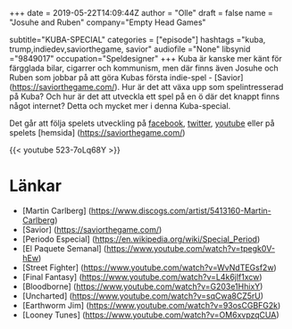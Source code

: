 +++
date = 2019-05-22T14:09:44Z
author = "Olle"
draft = false
name = "Josuhe and Ruben"
company="Empty Head Games"

subtitle="KUBA-SPECIAL"
categories = ["episode"]
hashtags ="kuba, trump,indiedev,saviorthegame, savior"
audiofile ="None"
libsynid ="9849017"
occupation="Speldesigner"
+++ 
Kuba är kanske mer känt för färgglada bilar, cigarrer och kommunism, men där finns även Josuhe och Ruben som jobbar på att göra Kubas första
indie-spel - [Savior] (https://saviorthegame.com/). Hur är det att växa upp som spelintresserad på Kuba? Och hur
är det att utveckla ett spel på en ö där det knappt finns något
internet? Detta och mycket mer i denna Kuba-special.

Det går att följa spelets utveckling på [facebook](https://www.facebook.com/saviorthegame/), [twitter](https://twitter.com/saviorindiegame), [youtube](https://www.youtube.com/channel/UCpnkd_pAdCxkTKyI85HdWoQ) eller på spelets [hemsida] (https://saviorthegame.com/)

{{< youtube 523-7oLq68Y >}}
# Länkar
* [Martin Carlberg] (https://www.discogs.com/artist/5413160-Martin-Carlberg)
* [Savior] (https://saviorthegame.com/)
* [Periodo Especial] (https://en.wikipedia.org/wiki/Special_Period)
* [El Paquete Semanal] (https://www.youtube.com/watch?v=tpegk0V-hEw)
* [Street Fighter] (https://www.youtube.com/watch?v=WvNdTEGsf2w)
* [Final Fantasy] (https://www.youtube.com/watch?v=L4k6jlf1xcw)
* [Bloodborne] (https://www.youtube.com/watch?v=G203e1HhixY)
* [Uncharted] (https://www.youtube.com/watch?v=sqCwa8CZ5rU)
* [Earthworm Jim] (https://www.youtube.com/watch?v=93osCGBFG2k)
* [Looney Tunes] (https://www.youtube.com/watch?v=OM6xvpzqCUA)
